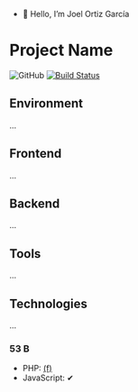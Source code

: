 - 👋 Hello, I’m Joel Ortiz García
# Project Name

![GitHub](https://img.shields.io/github/license/username/projectname?style=for-the-badge)
[![Build Status](https://img.shields.io/github/workflow/status/username/projectname/Main%20Workflow?style=for-the-badge)](https://github.com/username/projectname/actions)

## Environment
...

## Frontend
...

## Backend
...

## Tools
...

## Technologies
...

### 53 B
- PHP: [(f)](http://example.com/framework)
- JavaScript: ✔
